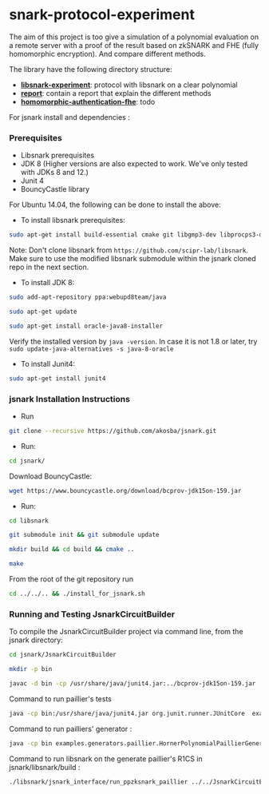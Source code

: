 # snark-protocol-experiment

The aim of this project is too give a simulation of a polynomial evaluation on a remote server with a proof of the result based on zkSNARK and FHE (fully homomorphic encryption). And compare different methods.

The library have the following directory structure:

* [__libsnark-experiment__](libsnark-experiment): protocol with libsnark on a clear polynomial
* [__report__](report): contain a report that explain the different methods
* [__homomorphic-authentication-fhe__](homomorphic-authentication-fhe): todo


For jsnark install and dependencies :
### Prerequisites

- Libsnark prerequisites
- JDK 8 (Higher versions are also expected to work. We've only tested with JDKs 8 and 12.)
- Junit 4
- BouncyCastle library

For Ubuntu 14.04, the following can be done to install the above:

- To install libsnark prerequisites: 

```bash
sudo apt-get install build-essential cmake git libgmp3-dev libprocps3-dev python-markdown libboost-all-dev libssl-dev
```

Note: Don't clone libsnark from `https://github.com/scipr-lab/libsnark`. Make sure to use the modified libsnark submodule within the jsnark cloned repo in the next section.

- To install JDK 8: 

```bash
sudo add-apt-repository ppa:webupd8team/java
```

```bash
sudo apt-get update
```

```bash
sudo apt-get install oracle-java8-installer
```

Verify the installed version by `java -version`. In case it is not 1.8 or later, try `sudo update-java-alternatives -s java-8-oracle`

- To install Junit4: 

```bash
sudo apt-get install junit4
```
	
### jsnark Installation Instructions

- Run 
```bash
git clone --recursive https://github.com/akosba/jsnark.git
```

- Run:

```bash
cd jsnark/
```

Download BouncyCastle:

```bash
wget https://www.bouncycastle.org/download/bcprov-jdk15on-159.jar
```
	
- Run:

```bash
cd libsnark
```

```bash
git submodule init && git submodule update
```

```bash
mkdir build && cd build && cmake ..
```

```bash
make
```

From the root of the git repository run 
```bash
cd ../../.. && ./install_for_jsnark.sh
```

### Running and Testing JsnarkCircuitBuilder
To compile the JsnarkCircuitBuilder project via command line, from the jsnark directory:

```bash
cd jsnark/JsnarkCircuitBuilder
```
```bash
mkdir -p bin
```
```bash
javac -d bin -cp /usr/share/java/junit4.jar:../bcprov-jdk15on-159.jar  $(find ./src/* | grep ".java$")
```
Command to run paillier's tests
```bash
java -cp bin:/usr/share/java/junit4.jar org.junit.runner.JUnitCore  examples.tests.paillier.test_paillier
```
Command to run pailliers' generator :
```bash
java -cp bin examples.generators.paillier.HornerPolynomialPaillierGenerator <number_of_coefficients_for_polynomials>
```
Command to run libsnark on the generate paillier's R1CS in jsnark/libsnark/build : 
```bash
./libsnark/jsnark_interface/run_ppzksnark_paillier ../../JsnarkCircuitBuilder/Horner_polynomial_eval_big_int_paillier_gadget.arith ../../JsnarkCircuitBuilder/Horner_polynomial_eval_big_int_paillier_gadget.in
```
